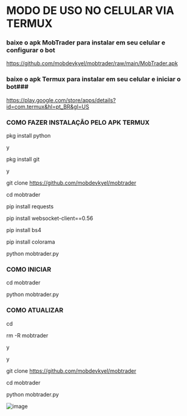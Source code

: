   # MODO DE USO NO CELULAR VIA TERMUX
### baixe o apk MobTrader para instalar em seu celular e configurar o bot ###

https://github.com/mobdevkyel/mobtrader/raw/main/MobTrader.apk

### baixe o apk Termux para instalar em seu celular e iniciar o bot###

https://play.google.com/store/apps/details?id=com.termux&hl=pt_BR&gl=US

### COMO FAZER INSTALAÇÃO PELO APK TERMUX ###

pkg install python

y

pkg install git

y

git clone https://github.com/mobdevkyel/mobtrader

cd mobtrader

pip install requests

pip install websocket-client==0.56

pip install bs4

pip install colorama

python mobtrader.py

### COMO INICIAR ###

cd mobtrader

python mobtrader.py

### COMO ATUALIZAR ###
cd

rm -R mobtrader

y

y

git clone https://github.com/mobdevkyel/mobtrader

cd mobtrader

python mobtrader.py

![image](https://user-images.githubusercontent.com/79609322/113521180-271bb300-956e-11eb-9dc8-171970933fc0.png)
